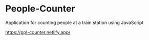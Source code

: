 # People-Counter
Application for counting people at a train station using JavaScript

https://ppl-counter.netlify.app/
